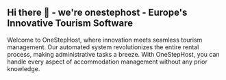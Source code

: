 ## Hi there 👋 - we're onestephost - Europe's Innovative Tourism Software

Welcome to OneStepHost, where innovation meets seamless tourism management. Our automated system revolutionizes the entire rental process, making administrative tasks a breeze. With OneStepHost, you can handle every aspect of accommodation management without any prior knowledge.
